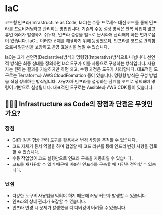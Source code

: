 # IaC

코드형 인프라(Infrastructure as Code, IaC)는 수동 프로세스 대신 코드를 통해 인프라를 프로비저닝하고 관리하는 방법입니다. 기존의 수동 설정 방식은 반복 작업이 많고 휴먼 에러가 발생하기 쉬우며, 인프라 설정을 별도로 문서화해 관리해야 하는 번거로움이 있습니다. IaC는 이러한 문제를 해결하기 위해 등장했으며, 인프라를 코드로 관리함으로써 일관성을 보장하고 운영 효율성을 높일 수 있습니다.

IaC는 크게 선언적(Declarative)방식과 명령형(Imperative)방식으로 나뉩니다. 선언적 방식은 최종 상태를 정의하면 IaC 도구가 이를 자동으로 구성하는 방식입니다. 사용자는 원하는 결과를 기술하기만 하면 되고, 수행 과정은 도구가 처리합니다. 대표적인 도구로는 Terraform과 AWS CloudFormation 등이 있습니다. 명령형 방식은 구성 방법을 직접 정의하는 방식입니다. 사용자가 인프라를 설정하는 단계를 코드로 정의하며 명령어 기반으로 실행됩니다. 대표적인 도구로는 Ansible과 AWS CDK 등이 있습니다.

## 🤷🏻‍♂️ Infrastructure as Code의 장점과 단점은 무엇인가요?

### 장점

- Git과 같은 형상 관리 도구를 활용해서 변경 사항을 추적할 수 있습니다.
- 코드 자체가 문서 역할을 하며 협업할 때 코드 리뷰를 통해 인프라 변경 사항을 검토할 수 있습니다.
- 수동 작업없이 코드 실행만으로 인프라 구축을 자동화할 수 있습니다.
- 코드를 재사용할 수 있기 때문에 비슷한 인프라를 구축할 때 시간을 절약할 수 있습니다.

### 단점

- 다양한 도구의 사용법을 익혀야 하기 때문에 러닝 커브가 발생할 수 있습니다.
- 인프라의 상태 관리가 복잡할 수 있습니다.
- 인프라 변경 시 문제가 발생했을 때 디버깅이 어려울 수 있습니다.
